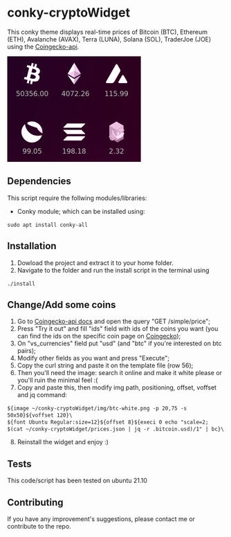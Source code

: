 # conky-cryptoWidget
This conky theme displays real-time prices of Bitcoin (BTC), Ethereum (ETH), Avalanche (AVAX), Terra (LUNA), Solana (SOL), TraderJoe (JOE) using the [Coingecko-api](https://www.coingecko.com/en/api/documentation).

![](Screenshot.png)

## Dependencies
This script require the follwing modules/libraries: 
* Conky module; which can be installed using:
```
sudo apt install conky-all
```

## Installation
1. Dowload the project and extract it to your home folder.
2. Navigate to the folder and run the install script in the terminal using 
```
./install
```

## Change/Add some coins
1. Go to [Coingecko-api docs](https://www.coingecko.com/en/api/documentation) and open the query "GET /simple/price";
2. Press "Try it out" and fill "ids" field with ids of the coins you want (you can find the ids on the specific coin page on [Coingecko](https://www.coingecko.com/en));
3. On "vs_currencies" field put "usd" (and "btc" if you're interested on btc pairs);
4. Modify other fields as you want and press "Execute";
5. Copy the curl string and paste it on the template file (row 56);
6. Then you'll need the image: search it online and make it white please or you'll ruin the minimal feel :(
7. Copy and paste this, then modify img path, positioning, offset, voffset and jq command:
```
${image ~/conky-cryptoWidget/img/btc-white.png -p 20,75 -s 50x50}${voffset 120}\
${font Ubuntu Regular:size=12}${offset 8}${execi 0 echo "scale=2; $(cat ~/conky-cryptoWidget/prices.json | jq -r .bitcoin.usd)/1" | bc}\
```
8. Reinstall the widget and enjoy :)

## Tests
This code/script has been tested on ubuntu 21.10

## Contributing
If you have any improvement's suggestions, please contact me or contribute to the repo.

